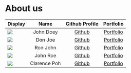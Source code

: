 # About us

Display |     Name     | Github Profile | Portfolio 
--------|:------------:|:--------------:|:---------:
![](https://via.placeholder.com/100.png?text=Photo) |  John Doey   | [Github](https://github.com/) | [Portfolio](docs/team/johndoe.md)
![](https://via.placeholder.com/100.png?text=Photo) |   Don Joe    | [Github](https://github.com/) | [Portfolio](docs/team/johndoe.md)
![](https://via.placeholder.com/100.png?text=Photo) |   Ron John   | [Github](https://github.com/) | [Portfolio](docs/team/johndoe.md)
![](https://via.placeholder.com/100.png?text=Photo) |   John Roe   | [Github](https://github.com/) | [Portfolio](docs/team/johndoe.md)
![](https://via.placeholder.com/100.png?text=Photo) | Clarence Poh | [Github](https://github.com/clarencepohh) | [Portfolio](docs/team/johndoe.md)

